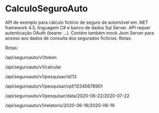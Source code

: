 # CalculoSeguroAuto
API de exemplo para cálculo fictício de seguro de automóvel em .NET framework 4.5, linguagem C# e banco de dados Sql Server. API requer autenticação OAuth (bearer ...). Contém também mock Json Server para acesso aos dados de consulta dos segurados fictícios. Rotas:

Rotas:

/api/seguroauto/v1/token

/api/seguroauto/v1/calcular

/api/seguroauto/v1/pesquisar/id/13

/api/seguroauto/v1/pesquisar/cpf/12345678901

/api/seguroauto/v1/pesquisar/data/2020-06-22/2020-07-22

/api/seguroauto/v1/relatorio/2020-06-18/2020-06-19
